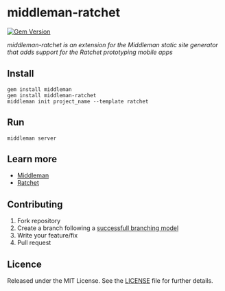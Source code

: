 # middleman-ratchet

[![Gem Version](https://badge.fury.io/rb/middleman-ratchet.png)](http://badge.fury.io/rb/middleman-ratchet)

*middleman-ratchet is an extension for the Middleman static site generator that adds support for the Ratchet prototyping mobile apps*

## Install

```shell
gem install middleman
gem install middleman-ratchet
middleman init project_name --template ratchet
```

## Run

```shell
middleman server
```

## Learn more

* [Middleman](http://middlemanapp.com/)
* [Ratchet](http://goratchet.com/)


## Contributing

1. Fork repository
2. Create a branch following a [successfull branching model](http://nvie.com/posts/a-successful-git-branching-model/)
3. Write your feature/fix
4. Pull request

## Licence

Released under the MIT License. See the [LICENSE](https://github.com/caedes/middleman-ratchet/blob/master/LICENSE.md) file for further details.
